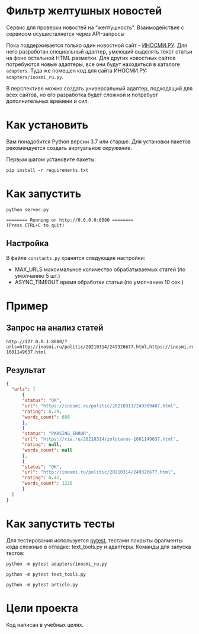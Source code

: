 # Фильтр желтушных новостей

Сервис для проверки новостей на "желтушность".
Взаимодействие с сервисом осуществляется через API-запросы

Пока поддерживается только один новостной сайт - [ИНОСМИ.РУ](https://inosmi.ru/). Для него разработан специальный адаптер, умеющий выделять текст статьи на фоне остальной HTML разметки. Для других новостных сайтов потребуются новые адаптеры, все они будут находиться в каталоге `adapters`. Туда же помещен код для сайта ИНОСМИ.РУ: `adapters/inosmi_ru.py`.

В перспективе можно создать универсальный адаптер, подходящий для всех сайтов, но его разработка будет сложной и потребует дополнительных времени и сил.

# Как установить

Вам понадобится Python версии 3.7 или старше. Для установки пакетов рекомендуется создать виртуальное окружение.

Первым шагом установите пакеты:

```python3
pip install -r requirements.txt
```

# Как запустить

```python3
python server.py

======== Running on http://0.0.0.0:8080 ========
(Press CTRL+C to quit)
```
## Настройка
В файле `constants.py` хранятся следующие настройки:
- MAX_URLS максимальное количество обрабатываемых статей (по умолчанию 5 шт.)
- ASYNC_TIMEOUT время обработки статьи (по умолчанию 10 сек.)


# Пример
## Запрос на анализ статей
```
http://127.0.0.1:8080/?urls=http://inosmi.ru/politic/20210314/249326677.html,https://inosmi.ru/politic/20210311/249309407.html,https://ria.ru/20210314/zolotarev-1601149637.html
```

## Результат
```json
{
  "urls": [
      {
      "status": "OK",
      "url": "https://inosmi.ru/politic/20210311/249309407.html",
      "rating": 0.29,
      "words_count": 698
      },
      {
      "status": "PARSING_ERROR",
      "url": "https://ria.ru/20210314/zolotarev-1601149637.html",
      "rating": null,
      "words_count": null
      },
      {
      "status": "OK",
      "url": "http://inosmi.ru/politic/20210314/249326677.html",
      "rating": 0.41,
      "words_count": 1220
      }
  ]
}
```

# Как запустить тесты

Для тестирования используется [pytest](https://docs.pytest.org/en/latest/), тестами покрыты фрагменты кода сложные в отладке: text_tools.py и адаптеры. Команды для запуска тестов:

```
python -m pytest adapters/inosmi_ru.py
```

```
python -m pytest text_tools.py
```

```
python -m pytest article.py
```

# Цели проекта

Код написан в учебных целях.
